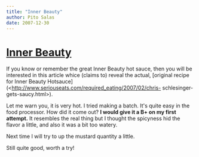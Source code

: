 ```yaml
---
title: "Inner Beauty"
author: Pito Salas
date: 2007-12-30
---
```

# [Inner Beauty](None)




If you know or remember the great Inner Beauty hot sauce, then you will be
interested in this article whice (claims to) reveal the actual, [original
recipe for Inner Beauty
Hotsauce](<http://www.seriouseats.com/required_eating/2007/02/chris-
schlesinger-gets-saucy.html>).

Let me warn you, it is very hot. I tried making a batch. It's quite easy in
the food processor. How did it come out? **I would give it a B+ on my first
attempt.** It resembles the real thing but I thought the spicyness hid the
flavor a little, and also it was a bit too watery.

Next time I will try to up the mustard quantity a little.

Still quite good, worth a try!


